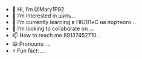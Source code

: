 - 👋 Hi, I’m @Mary1P92
- 👀 I’m interested in шить...
- 🌱 I’m currently learning в НКЛПиС на портного...
- 💞️ I’m looking to collaborate on ...
- 📫 How to reach me 89137452710...
- 😄 Pronouns: ...
- ⚡ Fun fact: ...

<!---
Mary1P92/Mary1P92 is a ✨ special ✨ repository because its `README.md` (this file) appears on your GitHub profile.
You can click the Preview link to take a look at your changes.
--->
